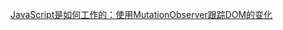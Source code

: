 [JavaScript是如何工作的：使用MutationObserver跟踪DOM的变化](https://www.cnblogs.com/fundebug/p/understand_mutationobserver.html)
